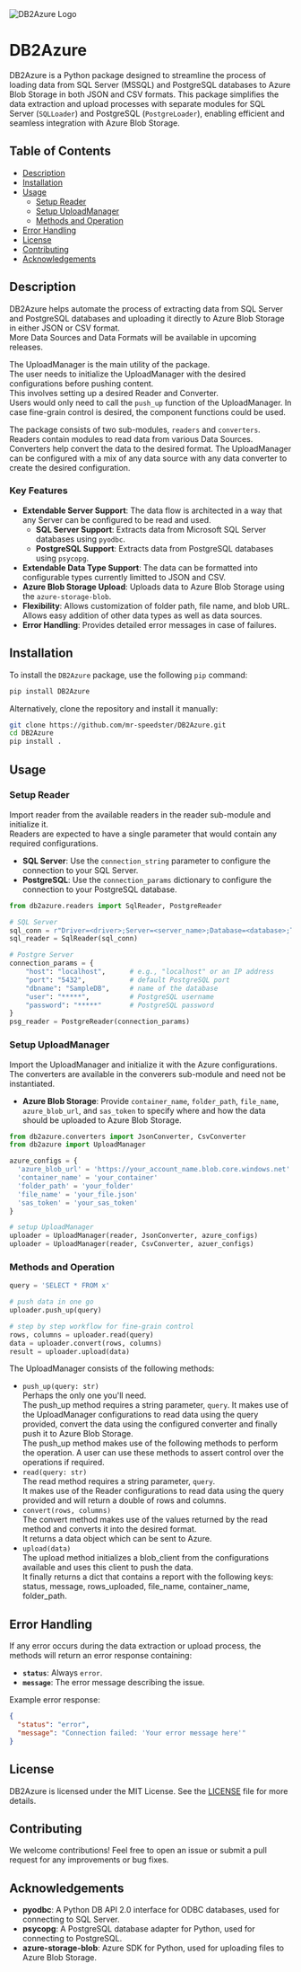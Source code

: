 <picture align="center">
  <source media="(prefers-color-scheme: dark)" srcset="https://ik.imagekit.io/isyob5kdk4y/DB2AzureLogo_i2TWk-13b?updatedAt=1734874553185">
  <img alt="DB2Azure Logo" src="https://ik.imagekit.io/isyob5kdk4y/DB2AzureLogo_i2TWk-13b?updatedAt=1734874553185">
</picture>

# DB2Azure

DB2Azure is a Python package designed to streamline the process of loading data from SQL Server (MSSQL) and PostgreSQL databases to Azure Blob Storage in both JSON and CSV formats. This package simplifies the data extraction and upload processes with separate modules for SQL Server (`SQLLoader`) and PostgreSQL (`PostgreLoader`), enabling efficient and seamless integration with Azure Blob Storage.

## Table of Contents

- [Description](#description)
- [Installation](#installation)
- [Usage](#usage)
  - [Setup Reader](#setup-reader)
  - [Setup UploadManager](#setup-uploadmanager)
  - [Methods and Operation](#methods-and-operation)
- [Error Handling](#error-handling)
- [License](#license)
- [Contributing](#contributing)
- [Acknowledgements](#acknowledgements)

## Description

DB2Azure helps automate the process of extracting data from SQL Server and PostgreSQL databases and uploading it directly to Azure Blob Storage in either JSON or CSV format.  
More Data Sources and Data Formats will be available in upcoming releases.

The UploadManager is the main utility of the package.  
The user needs to initialize the UploadManager with the desired configurations before pushing content.  
This involves setting up a desired Reader and Converter.  
Users would only need to call the `push_up` function of the UploadManager. In case fine-grain control is desired, the component functions could be used.  

The package consists of two sub-modules, `readers` and `converters`.  
Readers contain modules to read data from various Data Sources.  
Converters help convert the data to the desired format.
The UploadManager can be configured with a mix of any data source with any data converter to create the desired configuration.

### Key Features

- **Extendable Server Support**: The data flow is architected in a way that any Server can be configured to be read and used.
  - **SQL Server Support**: Extracts data from Microsoft SQL Server databases using `pyodbc`.
  - **PostgreSQL Support**: Extracts data from PostgreSQL databases using `psycopg`.
- **Extendable Data Type Support**: The data can be formatted into configurable types currently limitted to JSON and CSV.
- **Azure Blob Storage Upload**: Uploads data to Azure Blob Storage using the `azure-storage-blob`.
- **Flexibility**: Allows customization of folder path, file name, and blob URL.  
  Allows easy addition of other data types as well as data sources.
- **Error Handling**: Provides detailed error messages in case of failures.

## Installation

To install the `DB2Azure` package, use the following `pip` command:

```bash
pip install DB2Azure
```

Alternatively, clone the repository and install it manually:

```bash
git clone https://github.com/mr-speedster/DB2Azure.git
cd DB2Azure
pip install .
```

## Usage

### Setup Reader

Import reader from the available readers in the reader sub-module and initialize it.  
Readers are expected to have a single parameter that would contain any required configurations.  

- **SQL Server**: Use the `connection_string` parameter to configure the connection to your SQL Server.
- **PostgreSQL**: Use the `connection_params` dictionary to configure the connection to your PostgreSQL database.

```python
from db2azure.readers import SqlReader, PostgreReader

# SQL Server
sql_conn = r"Driver=<driver>;Server=<server_name>;Database=<database>;Trusted_Connection=yes;"
sql_reader = SqlReader(sql_conn)

# Postgre Server
connection_params = {
    "host": "localhost",      # e.g., "localhost" or an IP address
    "port": "5432",           # default PostgreSQL port
    "dbname": "SampleDB",     # name of the database
    "user": "*****",          # PostgreSQL username
    "password": "*****"       # PostgreSQL password
}
psg_reader = PostgreReader(connection_params)
```

### Setup UploadManager

Import the UploadManager and initialize it with the Azure configurations.  
The converters are available in the converers sub-module and need not be instantiated.

- **Azure Blob Storage**: Provide `container_name`, `folder_path`, `file_name`, `azure_blob_url`, and `sas_token` to specify where and how the data should be uploaded to Azure Blob Storage.

```python
from db2azure.converters import JsonConverter, CsvConverter
from db2azure import UploadManager

azure_configs = {
  'azure_blob_url' = 'https://your_account_name.blob.core.windows.net'
  'container_name' = 'your_container'
  'folder_path' = 'your_folder'
  'file_name' = 'your_file.json'
  'sas_token' = 'your_sas_token'
}

# setup UploadManager
uploader = UploadManager(reader, JsonConverter, azure_configs)
uploader = UploadManager(reader, CsvConverter, azuer_configs)
```

### Methods and Operation

```python
query = 'SELECT * FROM x'

# push data in one go
uploader.push_up(query)

# step by step workflow for fine-grain control
rows, columns = uploader.read(query)
data = uploader.convert(rows, columns)
result = uploader.upload(data)
```

The UploadManager consists of the following methods:

- `push_up(query: str)`  
  Perhaps the only one you'll need.  
  The push_up method requires a string parameter, `query`. It makes use of the UploadManager configurations to read data using the query provided, convert the data using the configured converter and finally push it to Azure Blob Storage.  
  The push_up method makes use of the following methods to perform the operation. A user can use these methods to assert control over the operations if required.  
- `read(query: str)`  
  The read method requires a string parameter, `query`.  
  It makes use of the Reader configurations to read data using the query provided and will return a double of rows and columns.  
- `convert(rows, columns)`  
  The convert method makes use of the values returned by the read method and converts it into the desired format.  
  It returns a data object which can be sent to Azure.
- `upload(data)`  
  The upload method initializes a blob_client from the configurations available and uses this client to push the data.  
  It finally returns a dict that contains a report with the following keys: status, message, rows_uploaded, file_name, container_name, folder_path.  

## Error Handling

If any error occurs during the data extraction or upload process, the methods will return an error response containing:

- **`status`**: Always `error`.
- **`message`**: The error message describing the issue.

Example error response:

```json
{
  "status": "error",
  "message": "Connection failed: 'Your error message here'"
}

```

## License

DB2Azure is licensed under the MIT License. See the [LICENSE](LICENSE) file for more details.

## Contributing

We welcome contributions! Feel free to open an issue or submit a pull request for any improvements or bug fixes.

## Acknowledgements

- **pyodbc**: A Python DB API 2.0 interface for ODBC databases, used for connecting to SQL Server.
- **psycopg**: A PostgreSQL database adapter for Python, used for connecting to PostgreSQL.
- **azure-storage-blob**: Azure SDK for Python, used for uploading files to Azure Blob Storage.
